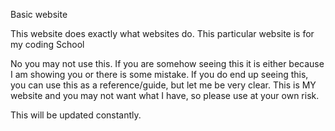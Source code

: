Basic website

This website does exactly what websites do. This particular website is for my coding School

No you may not use this. If you are somehow seeing this it is either because I am showing you or there is some mistake.
If you do end up seeing this, you can use this as a reference/guide, but let me be very clear. This is MY website and you may
not want what I have, so please use at your own risk.

This will be updated constantly.
